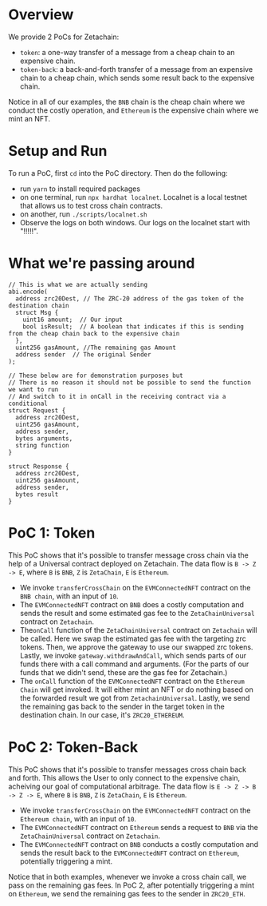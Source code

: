 # Overview
We provide 2 PoCs for Zetachain:
- `token`: a one-way transfer of a message from a cheap chain to an expensive chain.        
- `token-back`: a back-and-forth transfer of a message from an expensive chain to a cheap chain, which sends some result back to the expensive chain.       

Notice in all of our examples, the `BNB` chain is the cheap chain where we conduct the costly operation, and `Ethereum` is the expensive chain where we mint an NFT.

# Setup and Run
To run a PoC, first `cd` into the PoC directory. Then do the following:        
- run `yarn` to install required packages        
- on one terminal, run `npx hardhat localnet`. Localnet is a local testnet that allows us to test cross chain contracts.        
- on another, run `./scripts/localnet.sh`        
- Observe the logs on both windows. Our logs on the localnet start with "!!!!!".        

# What we're passing around
```solidity
// This is what we are actually sending
abi.encode(
  address zrc20Dest, // The ZRC-20 address of the gas token of the destination chain
  struct Msg { 
    uint16 amount;  // Our input
    bool isResult;  // A boolean that indicates if this is sending from the cheap chain back to the expensive chain
  },
  uint256 gasAmount, //The remaining gas Amount
  address sender  // The original Sender
);
```

```solidity
// These below are for demonstration purposes but 
// There is no reason it should not be possible to send the function we want to run
// And switch to it in onCall in the receiving contract via a conditional
struct Request { 
  address zrc20Dest,
  uint256 gasAmount, 
  address sender,
  bytes arguments,
  string function
}

struct Response {
  address zrc20Dest,
  uint256 gasAmount, 
  address sender,
  bytes result
}
```

# PoC 1: Token
This PoC shows that it's possible to transfer message cross chain via the help of a Universal contract deployed on Zetachain. The data flow is `B -> Z -> E`, where `B` is `BNB`, `Z` is `ZetaChain`, `E` is `Ethereum`.
- We invoke `transferCrossChain` on the `EVMConnectedNFT` contract on the `BNB chain`, with an input of `10`.
- The `EVMConnectedNFT` contract on `BNB` does a costly computation and sends the result and some estimated gas fee to the `ZetaChainUniversal` contract on `Zetachain`.
- The`onCall` function of the `ZetaChainUniversal` contract on `Zetachain` will be called. Here we swap the estimated gas fee with the targeting zrc tokens. Then, we approve the gateway to use our swapped zrc tokens. Lastly, we invoke `gateway.withdrawAndCall`, which sends parts of our funds there with a call command and arguments. (For the parts of our funds that we didn't send, these are the gas fee for Zetachain.)
- The `onCall` function of the `EVMConnectedNFT` contract on the `Ethereum Chain` will get invoked. It will either mint an NFT or do nothing based on the forwarded result we got from `ZetachainUniversal`. Lastly, we send the remaining gas back to the sender in the target token in the destination chain. In our case, it's `ZRC20_ETHEREUM`.


# PoC 2: Token-Back
This PoC shows that it's possible to transfer messages cross chain back and forth. This allows the User to only connect to the expensive chain, acheiving our goal of computational arbitrage. The data flow is `E -> Z -> B -> Z -> E`, where `B` is `BNB`, `Z` is `ZetaChain`, `E` is `Ethereum`.
- We invoke `transferCrossChain` on the `EVMConnectedNFT` contract on the `Ethereum chain`, with an input of `10`.
- The `EVMConnectedNFT` contract on `Ethereum` sends a request to `BNB` via the `ZetaChainUniversal` contract on `Zetachain`. 
- The `EVMConnectedNFT` contract on `BNB` conducts a costly computation and sends the result back to the `EVMConnectedNFT` contract on `Ethereum`, potentially triggering a mint. 

Notice that in both examples, whenever we invoke a cross chain call, we pass on the remaining gas fees. In PoC 2, after potentially triggering a mint on `Ethereum`, we send the remaining gas fees to the sender in `ZRC20_ETH`.